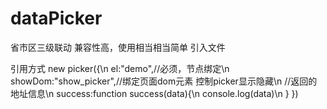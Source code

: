 
# dataPicker
省市区三级联动 兼容性高，使用相当相当简单
引入文件
 <script src="./index.js"></script>    
 <link rel="stylesheet" href="./index.css">

引用方式   new picker({\n
            el:"demo",//必须，节点绑定\n
            showDom:"show_picker",//绑定页面dom元素 控制picker显示隐藏\n
            //返回的地址信息\n
            success:function success(data){\n
                console.log(data)\n
            }
        })
